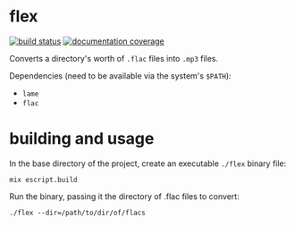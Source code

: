 flex
====

[![build status][travis-status-image]][travis-status]
[![documentation coverage][inch-status-image]][inch-status]

Converts a directory's worth of `.flac` files into `.mp3` files.

Dependencies (need to be available via the system's `$PATH`):

* `lame`
* `flac`


# building and usage

In the base directory of the project, create an executable `./flex` binary file:

    mix escript.build

Run the binary, passing it the directory of .flac files to convert:

    ./flex --dir=/path/to/dir/of/flacs


[inch-status]: http://inch-ci.org/github/alxndr/flex "documentation report at Inch-CI"
[inch-status-image]: http://inch-ci.org/github/alxndr/flex.svg?branch=master "documentation report at Inch-CI"
[travis-status]: https://travis-ci.org/alxndr/flex "test suite status at Travis-CI"
[travis-status-image]: https://travis-ci.org/alxndr/flex.svg?branch=master "test suite status at Travis-CI"
